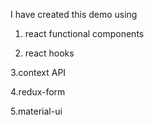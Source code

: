 I have created this demo using 

1. react functional components

2. react hooks

3.context API

4.redux-form

5.material-ui
